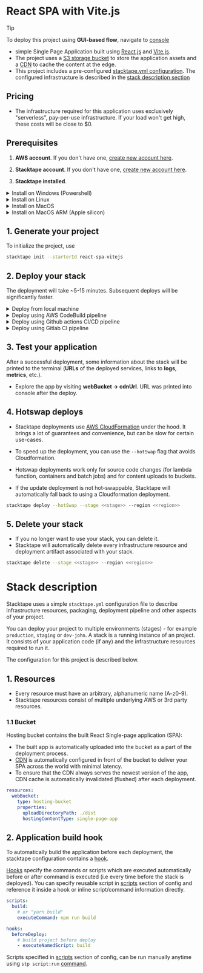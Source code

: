 
# React SPA with Vite.js

> [!TIP]
> To deploy this project using **GUI-based flow**, navigate to [console](https://console.stacktape.com/create-new-project/git-project-using-console?name=my-stacktape-app&repositoryType=public&repositoryUrl=https://github.com/stacktape/starter-react-spa-vitejs)

- simple Single Page Application built using [React.js](https://reactjs.org/) and
  [Vite.js](https://vitejs.dev/).
- The project uses a [S3 storage bucket](https://docs.stacktape.com/resources/buckets/) to store the application assets
  and a [CDN](https://docs.stacktape.com/resources/cdns/) to cache the content at the edge.
- This project includes a pre-configured [stacktape.yml configuration](stacktape.yml).
The configured infrastructure is described in the [stack description section](#stack-description)

## Pricing


- The infrastructure required for this application uses exclusively "serverless", pay-per-use infrastructure. If your load won't get high, these costs will be close to $0.

## Prerequisites

1. **AWS account**. If you don't have one, [create new account here](https://portal.aws.amazon.com/billing/signup).

2. **Stacktape account**. If you don't have one, [create new account here](https://console.stacktape.com/sign-up).

3. **Stacktape installed**.

  <details>
  <summary>Install on Windows (Powershell)</summary>

  ```bash
  iwr https://installs.stacktape.com/windows.ps1 -useb | iex
  ```

  </details>
  <details>
  <summary>Install on Linux</summary>

  ```bash
  curl -L https://installs.stacktape.com/linux.sh | sh
  ```

  </details>
  <details>
  <summary>Install on MacOS</summary>

  ```bash
  curl -L https://installs.stacktape.com/macos.sh | sh
  ```

  </details>
  <details>
  <summary>Install on MacOS ARM (Apple silicon)</summary>

  ```bash
  curl -L https://installs.stacktape.com/macos-arm.sh | sh
  ```

  </details>




## 1. Generate your project
To initialize the project, use

```bash
stacktape init --starterId react-spa-vitejs
```




## 2. Deploy your stack

The deployment will take ~5-15 minutes. Subsequent deploys will be significantly faster.

<details>
<summary>Deploy from local machine</summary>

<br />

The deployment from local machine will build and deploy the application from your system. This means you also need to have:
- Node.js installed.

<br />

To perform the deployment, use the following command:

```bash
stacktape deploy --stage <<stage>> --region <<region>>
```

`stage` is an arbitrary name of your environment (for example **staging**, **production** or **dev-john**)

`region` is the AWS region, where your stack will be deployed to. All the available regions are listed below.

<br />

| Region name & Location     | code           |
  | -------------------------- | -------------- |
  | Europe (Ireland)           | eu-west-1      |
  | Europe (London)            | eu-west-2      |
  | Europe (Frankfurt)         | eu-central-1   |
  | Europe (Milan)             | eu-south-1     |
  | Europe (Paris)             | eu-west-3      |
  | Europe (Stockholm)         | eu-north-1     |
  | US East (Ohio)             | us-east-2      |
  | US East (N. Virginia)      | us-east-1      |
  | US West (N. California)    | us-west-1      |
  | US West (Oregon)           | us-west-2      |
  | Canada (Central)           | ca-central-1   |
  | Africa (Cape Town)         | af-south-1     |
  | Asia Pacific (Hong Kong)   | ap-east-1      |
  | Asia Pacific (Mumbai)      | ap-south-1     |
  | Asia Pacific (Osaka-Local) | ap-northeast-3 |
  | Asia Pacific (Seoul)       | ap-northeast-2 |
  | Asia Pacific (Singapore)   | ap-southeast-1 |
  | Asia Pacific (Sydney)      | ap-southeast-2 |
  | Asia Pacific (Tokyo)       | ap-northeast-1 |
  | China (Beijing)            | cn-north-1     |
  | China (Ningxia)            | cn-northwest-1 |
  | Middle East (Bahrain)      | me-south-1     |
  | South America (São Paulo)  | sa-east-1      |

</details>
<details>
<summary>Deploy using AWS CodeBuild pipeline</summary>

<br />

Deployment using AWS CodeBuild will build and deploy your application inside [AWS CodeBuild pipeline](https://aws.amazon.com/codebuild/). To perform the deployment, use

```bash
stacktape codebuild:deploy --stage <<stage>> --region <<region>>
```

`stage` is an arbitrary name of your environment (for example **staging**, **production** or **dev-john**)

`region` is the AWS region, where your stack will be deployed to. All the available regions are listed below.

<br />

| Region name & Location     | code           |
  | -------------------------- | -------------- |
  | Europe (Ireland)           | eu-west-1      |
  | Europe (London)            | eu-west-2      |
  | Europe (Frankfurt)         | eu-central-1   |
  | Europe (Milan)             | eu-south-1     |
  | Europe (Paris)             | eu-west-3      |
  | Europe (Stockholm)         | eu-north-1     |
  | US East (Ohio)             | us-east-2      |
  | US East (N. Virginia)      | us-east-1      |
  | US West (N. California)    | us-west-1      |
  | US West (Oregon)           | us-west-2      |
  | Canada (Central)           | ca-central-1   |
  | Africa (Cape Town)         | af-south-1     |
  | Asia Pacific (Hong Kong)   | ap-east-1      |
  | Asia Pacific (Mumbai)      | ap-south-1     |
  | Asia Pacific (Osaka-Local) | ap-northeast-3 |
  | Asia Pacific (Seoul)       | ap-northeast-2 |
  | Asia Pacific (Singapore)   | ap-southeast-1 |
  | Asia Pacific (Sydney)      | ap-southeast-2 |
  | Asia Pacific (Tokyo)       | ap-northeast-1 |
  | China (Beijing)            | cn-north-1     |
  | China (Ningxia)            | cn-northwest-1 |
  | Middle East (Bahrain)      | me-south-1     |
  | South America (São Paulo)  | sa-east-1      |

</details>
<details>
<summary>Deploy using Github actions CI/CD pipeline</summary>

<br />

1. If you don't have one, create a new repository at https://github.com/new
2. Create Github repository secrets: https://docs.stacktape.com/user-guides/ci-cd/#2-create-github-repository-secrets
3. Replace `<<stage>>` and `<<region>>` in the .github/workflows/deploy.yml file.
4. `git init --initial-branch=main`
5. `git add .`
6. `git commit -m "setup stacktape project"`
7. `git remote add origin git@github.com:<<namespace-name>>/<<repo-name>>.git`
8. `git push -u origin main`
9. To monitor the deployment progress, navigate to your github project and select the Actions tab

`stage` is an arbitrary name of your environment (for example **staging**, **production** or **dev-john**)

`region` is the AWS region, where your stack will be deployed to. All the available regions are listed below.

<br />

| Region name & Location     | code           |
  | -------------------------- | -------------- |
  | Europe (Ireland)           | eu-west-1      |
  | Europe (London)            | eu-west-2      |
  | Europe (Frankfurt)         | eu-central-1   |
  | Europe (Milan)             | eu-south-1     |
  | Europe (Paris)             | eu-west-3      |
  | Europe (Stockholm)         | eu-north-1     |
  | US East (Ohio)             | us-east-2      |
  | US East (N. Virginia)      | us-east-1      |
  | US West (N. California)    | us-west-1      |
  | US West (Oregon)           | us-west-2      |
  | Canada (Central)           | ca-central-1   |
  | Africa (Cape Town)         | af-south-1     |
  | Asia Pacific (Hong Kong)   | ap-east-1      |
  | Asia Pacific (Mumbai)      | ap-south-1     |
  | Asia Pacific (Osaka-Local) | ap-northeast-3 |
  | Asia Pacific (Seoul)       | ap-northeast-2 |
  | Asia Pacific (Singapore)   | ap-southeast-1 |
  | Asia Pacific (Sydney)      | ap-southeast-2 |
  | Asia Pacific (Tokyo)       | ap-northeast-1 |
  | China (Beijing)            | cn-north-1     |
  | China (Ningxia)            | cn-northwest-1 |
  | Middle East (Bahrain)      | me-south-1     |
  | South America (São Paulo)  | sa-east-1      |

</details>
<details>
<summary>Deploy using Gitlab CI pipeline</summary>

<br />

1. If you don't have one, create a new repository at https://gitlab.com/projects/new
2. Create Gitlab repository secrets: https://docs.stacktape.com/user-guides/ci-cd/#2-create-gitlab-repository-secrets
3. replace `<<stage>>` and `<<region>>` in the .gitlab-ci.yml file.
4. `git init --initial-branch=main`
5. `git add .`
6. `git commit -m "setup stacktape project"`
7. `git remote add origin git@gitlab.com:<<namespace-name>>/<<repo-name>>.git`
8. `git push -u origin main`
9. `To monitor the deployment progress, navigate to your gitlab project and select CI/CD->jobs`

`stage` is an arbitrary name of your environment (for example **staging**, **production** or **dev-john**)

`region` is the AWS region, where your stack will be deployed to. All the available regions are listed below.

<br />

| Region name & Location     | code           |
  | -------------------------- | -------------- |
  | Europe (Ireland)           | eu-west-1      |
  | Europe (London)            | eu-west-2      |
  | Europe (Frankfurt)         | eu-central-1   |
  | Europe (Milan)             | eu-south-1     |
  | Europe (Paris)             | eu-west-3      |
  | Europe (Stockholm)         | eu-north-1     |
  | US East (Ohio)             | us-east-2      |
  | US East (N. Virginia)      | us-east-1      |
  | US West (N. California)    | us-west-1      |
  | US West (Oregon)           | us-west-2      |
  | Canada (Central)           | ca-central-1   |
  | Africa (Cape Town)         | af-south-1     |
  | Asia Pacific (Hong Kong)   | ap-east-1      |
  | Asia Pacific (Mumbai)      | ap-south-1     |
  | Asia Pacific (Osaka-Local) | ap-northeast-3 |
  | Asia Pacific (Seoul)       | ap-northeast-2 |
  | Asia Pacific (Singapore)   | ap-southeast-1 |
  | Asia Pacific (Sydney)      | ap-southeast-2 |
  | Asia Pacific (Tokyo)       | ap-northeast-1 |
  | China (Beijing)            | cn-north-1     |
  | China (Ningxia)            | cn-northwest-1 |
  | Middle East (Bahrain)      | me-south-1     |
  | South America (São Paulo)  | sa-east-1      |

</details>

## 3. Test your application

After a successful deployment, some information about the stack will be printed to the terminal (**URLs** of the deployed services, links to **logs**, **metrics**, etc.).

- Explore the app by visiting **webBucket -> cdnUrl**. URL was printed into console after the deploy.





## 4. Hotswap deploys
- Stacktape deployments use [AWS CloudFormation](https://docs.aws.amazon.com/AWSCloudFormation/latest/UserGuide/Welcome.html) under the hood. It
  brings a lot of guarantees and convenience, but can be slow for certain use-cases.

- To speed up the deployment, you can use the `--hotSwap` flag that avoids Cloudformation.
- Hotswap deployments work only for source code changes (for lambda function, containers and batch jobs) and for content uploads to buckets.
- If the update deployment is not hot-swappable, Stacktape will automatically fall back to using a Cloudformation deployment.
```bash
stacktape deploy --hotSwap --stage <<stage>> --region <<region>>
```

## 5. Delete your stack

- If you no longer want to use your stack, you can delete it.
- Stacktape will automatically delete every infrastructure resource and deployment artifact associated with your stack.

```bash
stacktape delete --stage <<stage>> --region <<region>>
```

# Stack description

  Stacktape uses a simple `stacktape.yml` configuration file to describe infrastructure resources, packaging, deployment
  pipeline and other aspects of your project.

  You can deploy your project to multiple environments (stages) - for
  example `production`, `staging` or `dev-john`. A stack is a running instance of an project. It consists of your application
  code (if any) and the infrastructure resources required to run it.

  The configuration for this project is described below.

  ## 1. Resources

  - Every resource must have an arbitrary, alphanumeric name (A-z0-9).
  - Stacktape resources consist of multiple underlying AWS or 3rd party resources.
### 1.1 Bucket

Hosting bucket contains the built React Single-page application (SPA):

- The built app is automatically uploaded into the bucket as a part of the deployment process.
- [CDN](https://docs.stacktape.com/resources/cdns/) is automatically configured in front of the bucket to deliver your
  SPA across the world with minimal latency.
- To ensure that the CDN always serves the newest version of the app, CDN cache is automatically invalidated (flushed)
  after each deployment.

```yml
resources:
  webBucket:
    type: hosting-bucket
    properties:
      uploadDirectoryPath: ./dist
      hostingContentType: single-page-app
```

## 2. Application build hook

To automatically build the application before each deployment, the stacktape configuration contains a
[hook](https://docs.stacktape.com/configuration/hooks/).

[Hooks](https://docs.stacktape.com/configuration/hooks/) specify the commands or scripts which are executed
automatically before or after command is executed (i.e every time before the stack is deployed). You can specify
reusable script in [scripts](https://docs.stacktape.com/configuration/scripts/) section of config and reference it
inside a hook or inline script/command information directly.

```yml
scripts:
  build:
    # or "yarn build"
    executeCommand: npm run build

hooks:
  beforeDeploy:
    # build project before deploy
    - executeNamedScript: build
```

Scripts specified in [scripts](https://docs.stacktape.com/configuration/scripts/) section of config, can be run manually
anytime using `stp script:run` [command](https://docs.stacktape.com/cli/commands/script-run/).

